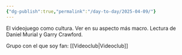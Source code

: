 ```yaml
---
{"dg-publish":true,"permalink":"/day-to-day/2025-04-09/"}
---
```


El videojuego como cultura. Ver en su aspecto más macro. Lectura de Daniel Murial y Garry Crawford. 

Grupo con el que soy fan: [[Videoclub\|Videoclub]]